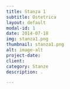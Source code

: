 ```yaml
---
title: Stanza 1
subtitle: Ostetrica
layout: default
modal-id: 1
date: 2014-07-18
img: stanza1.png
thumbnail: stanza1.png
alt: image-alt
project-date: 
client: 
category: Stanze
description: .

---
```

